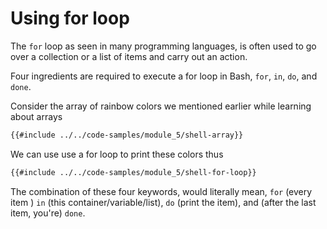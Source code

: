 # Using for loop

The `for` loop as seen in many programming languages, is often used to go over a collection or a list of items and carry out an action.

Four ingredients are required to execute a for loop in Bash, `for`, `in`, `do`, and `done`.

Consider the array of rainbow colors we mentioned earlier while learning about arrays

```sh
{{#include ../../code-samples/module_5/shell-array}}
```

We can use use a for loop to print these colors thus

```sh
{{#include ../../code-samples/module_5/shell-for-loop}}
```

The combination of these four keywords, would literally mean, `for` (every item
) `in` (this container/variable/list), `do` (print the item), and (after the last
item, you're) `done`.
